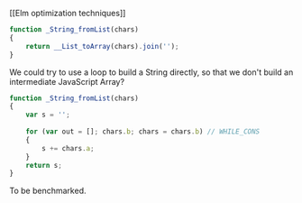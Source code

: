 [[Elm optimization techniques]]


```js
function _String_fromList(chars)
{
	return __List_toArray(chars).join('');
}
```

We could try to use a loop to build a String directly, so that we don't build an intermediate JavaScript Array?

```js
function _String_fromList(chars)
{
    var s = '';
    
	for (var out = []; chars.b; chars = chars.b) // WHILE_CONS
	{
		s += chars.a;
	}
	return s;
}
```

To be benchmarked.